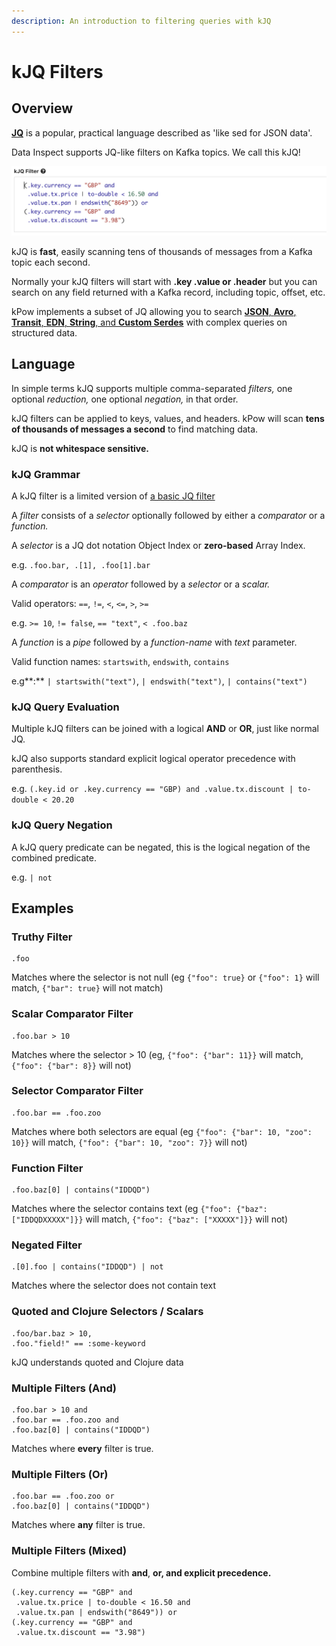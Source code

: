 ```yaml
---
description: An introduction to filtering queries with kJQ
---
```


# kJQ Filters

## Overview

[**JQ**](https://stedolan.github.io/jq/) is a popular, practical language described as 'like sed for JSON data'. 

Data Inspect supports JQ-like filters on Kafka topics. We call this kJQ!

![Sample KJQ Query](../../.gitbook/assets/kjq.png)

kJQ is **fast**, easily scanning tens of thousands of messages from a Kafka topic each second.

Normally your kJQ filters will start with **.key .value or .header** but you can search on any field returned with a Kafka record, including topic, offset, etc.

kPow implements a subset of JQ allowing you to search [**JSON**, **Avro**, **Transit**, **EDN**, **String**, and **Custom Serdes**](serdes.md) with complex queries on structured data.

## Language

In simple terms kJQ supports multiple comma-separated _filters,_ one optional _reduction,_ one optional _negation,_ in that order.

kJQ filters can be applied to keys, values, and headers. kPow will scan **tens of thousands of messages a second** to find matching data.

kJQ is **not whitespace sensitive.**

### kJQ Grammar

A kJQ filter is a limited version of [a basic JQ filter](https://stedolan.github.io/jq/manual/v1.4/#Basicfilters)

A _filter_ consists of a _selector_ optionally followed by either a _comparator_ or a _function._

A _selector_ is a JQ dot notation Object Index or **zero-based** Array Index.

e.g. `.foo.bar, .[1], .foo[1].bar`

A _comparator_ is an _operator_ followed by a _selector_ or a _scalar._

Valid operators: `==`, `!=`, `<`, `<=`, `>`, `>=`

e.g. `>= 10`, `!= false`, `== "text"`, `< .foo.baz`

A _function_ is a _pipe_ followed by a _function-name_ with _text_ parameter.

Valid function names: `startswith`, `endswith`, `contains`

e.g**:** `| startswith("text")`, `| endswith("text")`, `| contains("text")`

### kJQ Query Evaluation

Multiple kJQ filters can be joined with a logical **AND** or **OR**, just like normal JQ.

kJQ also supports standard explicit logical operator precedence with parenthesis.

e.g. `(.key.id or .key.currency == "GBP) and .value.tx.discount | to-double < 20.20`

### kJQ Query Negation

A kJQ query predicate can be negated, this is the logical negation of the combined predicate.

e.g. `| not`

## Examples

### Truthy Filter

```text
.foo
```

Matches where the selector is not null \(eg `{"foo": true}` or `{"foo": 1}` will match, `{"bar": true}` will not match\)

###  Scalar Comparator Filter

```text
.foo.bar > 10
```

Matches where the selector &gt; 10 \(eg, `{"foo": {"bar": 11}}` will match, `{"foo": {"bar": 8}}` will not\)

### Selector Comparator Filter

```text
.foo.bar == .foo.zoo
```

Matches where both selectors are equal \(eg `{"foo": {"bar": 10, "zoo": 10}}` will match, `{"foo": {"bar": 10, "zoo": 7}}` will not\)

### Function Filter

```text
.foo.baz[0] | contains("IDDQD")
```

Matches where the selector contains text \(eg `{"foo": {"baz": ["IDDQDXXXXX"]}}` will match, `{"foo": {"baz": ["XXXXX"]}}` will not\)

### Negated Filter

```text
.[0].foo | contains("IDDQD") | not
```

Matches where the selector does not contain text

### Quoted and Clojure Selectors / Scalars

```text
.foo/bar.baz > 10,
.foo."field!" == :some-keyword
```

kJQ understands quoted and Clojure data

### Multiple Filters \(And\)

```text
.foo.bar > 10 and
.foo.bar == .foo.zoo and
.foo.baz[0] | contains("IDDQD")
```

Matches where **every** filter is true.

### Multiple Filters \(Or\)

```text
.foo.bar == .foo.zoo or
.foo.baz[0] | contains("IDDQD")
```

Matches where **any** filter is true.

### Multiple Filters \(Mixed\)

Combine multiple filters with **and**, **or, and explicit precedence.**

```text
(.key.currency == "GBP" and
 .value.tx.price | to-double < 16.50 and
 .value.tx.pan | endswith("8649")) or 
(.key.currency == "GBP" and 
 .value.tx.discount == "3.98")
```

